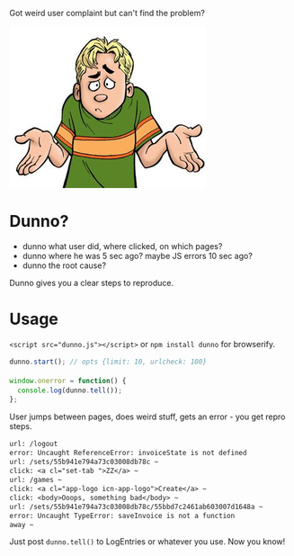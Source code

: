 Got weird user complaint but can't find the problem?

![Dunno?](/dunno.jpeg?raw=true)

Dunno?
==
- dunno what user did, where clicked, on which pages?
- dunno where he was 5 sec ago? maybe JS errors 10 sec ago?
- dunno the root cause?

Dunno gives you a clear steps to reproduce.

Usage
==
```<script src="dunno.js"></script>``` or
```npm install dunno``` for browserify.

```js
dunno.start(); // opts {limit: 10, urlcheck: 100}

window.onerror = function() {
  console.log(dunno.tell());
};
```

User jumps between pages, does weird stuff, gets an error - you get repro steps.

```
url: /logout
error: Uncaught ReferenceError: invoiceState is not defined
url: /sets/55b941e794a73c03008db78c ~
click: <a cl="set-tab ">ZZ</a> ~
url: /games ~
click: <a cl="app-logo icn-app-logo">Create</a> ~
click: <body>Ooops, something bad</body> ~
url: /sets/55b941e794a73c03008db78c/55bbd7c2461ab603007d1648a ~
error: Uncaught TypeError: saveInvoice is not a function
away ~
```

Just post ```dunno.tell()``` to LogEntries or whatever you use. Now you know!
